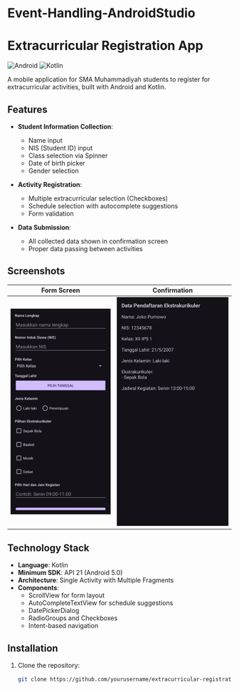 # Event-Handling-AndroidStudio
# Extracurricular Registration App

![Android](https://img.shields.io/badge/Android-3DDC84?style=for-the-badge&logo=android&logoColor=white)
![Kotlin](https://img.shields.io/badge/Kotlin-0095D5?style=for-the-badge&logo=kotlin&logoColor=white)

A mobile application for SMA Muhammadiyah students to register for extracurricular activities, built with Android and Kotlin.

## Features

- **Student Information Collection**:
  - Name input
  - NIS (Student ID) input
  - Class selection via Spinner
  - Date of birth picker
  - Gender selection

- **Activity Registration**:
  - Multiple extracurricular selection (Checkboxes)
  - Schedule selection with autocomplete suggestions
  - Form validation

- **Data Submission**:
  - All collected data shown in confirmation screen
  - Proper data passing between activities

## Screenshots

| Form Screen | Confirmation |
|-------------|--------------|
| ![Form](screenshots/form.jpg) | ![Confirmation](screenshots/confirmation.jpg) |

## Technology Stack

- **Language**: Kotlin
- **Minimum SDK**: API 21 (Android 5.0)
- **Architecture**: Single Activity with Multiple Fragments
- **Components**:
  - ScrollView for form layout
  - AutoCompleteTextView for schedule suggestions
  - DatePickerDialog
  - RadioGroups and Checkboxes
  - Intent-based navigation

## Installation

1. Clone the repository:
   ```bash
   git clone https://github.com/yourusername/extracurricular-registration.git
